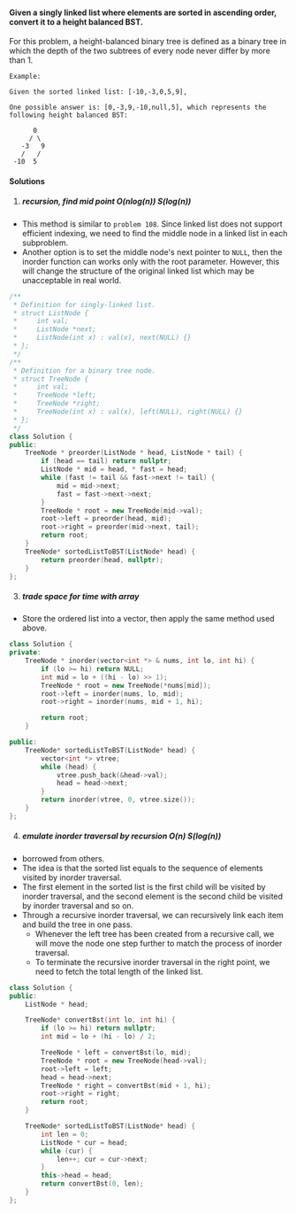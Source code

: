 #### Given a singly linked list where elements are sorted in ascending order, convert it to a height balanced BST.

For this problem, a height-balanced binary tree is defined as a binary tree in which the depth of the two subtrees of every node never differ by more than 1.

```
Example:

Given the sorted linked list: [-10,-3,0,5,9],

One possible answer is: [0,-3,9,-10,null,5], which represents the following height balanced BST:

      0
     / \
   -3   9
   /   /
 -10  5
```


#### Solutions


1. ##### recursion, find mid point O(nlog(n)) S(log(n))

- This method is similar to `problem 108`. Since linked list does not support efficient indexing, we need to find the middle node in a linked list in each subproblem.
- Another option is to set the middle node's next pointer to `NULL`, then the inorder function can works only with the root parameter. However, this will change the structure of the original linked list which may be unacceptable in real world.

```c++
/**
 * Definition for singly-linked list.
 * struct ListNode {
 *     int val;
 *     ListNode *next;
 *     ListNode(int x) : val(x), next(NULL) {}
 * };
 */
/**
 * Definition for a binary tree node.
 * struct TreeNode {
 *     int val;
 *     TreeNode *left;
 *     TreeNode *right;
 *     TreeNode(int x) : val(x), left(NULL), right(NULL) {}
 * };
 */
class Solution {
public:
    TreeNode * preorder(ListNode * head, ListNode * tail) {
        if (head == tail) return nullptr;
        ListNode * mid = head, * fast = head;
        while (fast != tail && fast->next != tail) { 
            mid = mid->next;
            fast = fast->next->next;
        }
        TreeNode * root = new TreeNode(mid->val);
        root->left = preorder(head, mid);
        root->right = preorder(mid->next, tail);
        return root;
    }
    TreeNode* sortedListToBST(ListNode* head) {
        return preorder(head, nullptr);
    }
};
```


3. ##### trade space for time with array

- Store the ordered list into a vector, then apply the same method used above.

```c++
class Solution {
private:
    TreeNode * inorder(vector<int *> & nums, int lo, int hi) {
        if (lo >= hi) return NULL;
        int mid = lo + ((hi - lo) >> 1);
        TreeNode * root = new TreeNode(*nums[mid]);
        root->left = inorder(nums, lo, mid);
        root->right = inorder(nums, mid + 1, hi);

        return root;
    }

public:
    TreeNode* sortedListToBST(ListNode* head) {
        vector<int *> vtree;
        while (head) {
            vtree.push_back(&head->val);
            head = head->next;
        }
        return inorder(vtree, 0, vtree.size());
    }
};
```


4. ##### emulate inorder traversal by recursion O(n) S(log(n))


- borrowed from others.
- The idea is that the sorted list equals to the sequence of elements visited by inorder traversal.
- The first element in the sorted list is the first child will be visited by inorder traversal, and the second element is the second child be visited by inorder traversal and so on.
- Through a recursive inorder traversal, we can recursively link each item and build the tree in one pass.
    - Whenever the left tree has been created from a recursive call, we will move the node one step further to match the process of inorder traversal.
    - To terminate the recursive inorder traversal in the right point, we need to fetch the total length of the linked list.

```c++
class Solution {
public:
    ListNode * head;

    TreeNode* convertBst(int lo, int hi) {
        if (lo >= hi) return nullptr;
        int mid = lo + (hi - lo) / 2;

        TreeNode * left = convertBst(lo, mid);
        TreeNode * root = new TreeNode(head->val);
        root->left = left;
        head = head->next;
        TreeNode * right = convertBst(mid + 1, hi);
        root->right = right;
        return root;
    }

    TreeNode* sortedListToBST(ListNode* head) {
        int len = 0;
        ListNode * cur = head;
        while (cur) {
            len++; cur = cur->next;
        }
        this->head = head;
        return convertBst(0, len);
    }
};
```